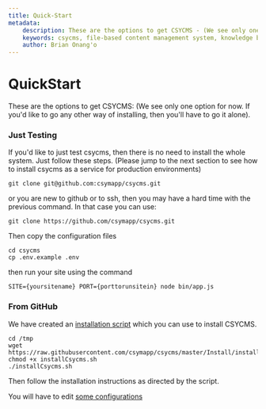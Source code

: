 ```yaml
---
title: Quick-Start
metadata:
    description: These are the options to get CSYCMS - (We see only one option for now. If you'd like to go any other way of installing, then you'll have to go it alone).
    keywords: csycms, file-based content management system, knowledge base, static site generator, nodejs
    author: Brian Onang'o
---
```



# QuickStart

These are the options to get CSYCMS: (We see only one option for now. If you'd like to go any other way of installing, then you'll have to go it alone).

### Just Testing 

If you'd like to just test csycms, then there is no need to install the whole system. Just follow these steps. (Please jump to the next section to see how to install csycms as a service for production environments)

```
git clone git@github.com:csymapp/csycms.git
```

or you are new to github or to ssh, then you may have a hard time with the previous command. In that case you can use:

```
git clone https://github.com/csymapp/csycms.git
```

Then copy the configuration files

```
cd csycms
cp .env.example .env
```

then run your site using the command

```
SITE={yoursitename} PORT={porttorunsitein} node bin/app.js
```

### From GitHub

We have created an [installation script](https://github.com/csymapp/csycms/blob/master/Install/installCsycms.sh) which you can use to install CSYCMS. 

```
cd /tmp
wget https://raw.githubusercontent.com/csymapp/csycms/master/Install/installCsycms.sh
chmod +x installCsycms.sh
./installCsycms.sh
```

Then follow the installation instructions as directed by the script.

You will have to edit [some configurations](/csycms/Configuration)